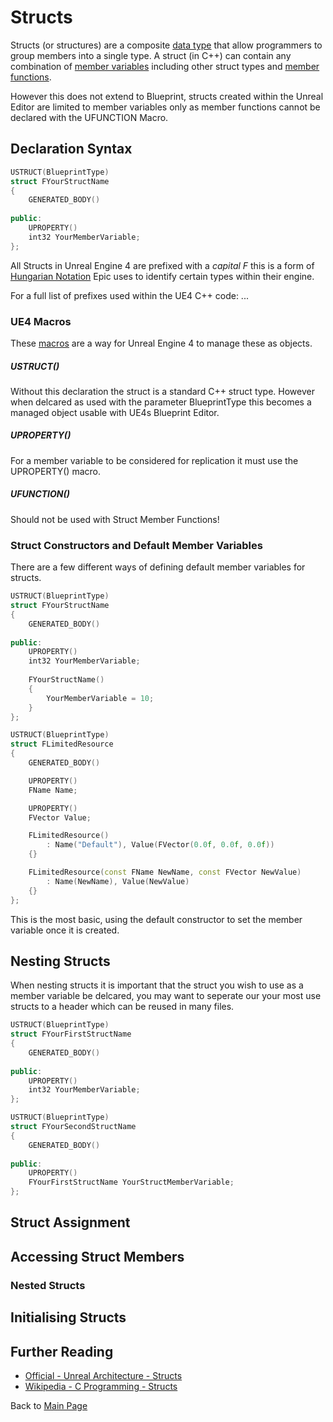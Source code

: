 # Structs

Structs (or structures) are a composite [data type](https://en.wikipedia.org/wiki/Data_type) that allow programmers to group members into a single type. A struct (in C++) can contain any combination of [member variables](https://en.wikipedia.org/wiki/Member_variable) including other struct types and [member functions](https://en.wikipedia.org/wiki/Method_(computer_programming)#Member_functions_in_C++).

However this does not extend to Blueprint, structs created within the Unreal Editor are limited to member variables only as member functions cannot be declared with the UFUNCTION Macro.

## Declaration Syntax

```c++
USTRUCT(BlueprintType)
struct FYourStructName
{
    GENERATED_BODY()
    
public:
    UPROPERTY()
    int32 YourMemberVariable;
};
```

All Structs in Unreal Engine 4 are prefixed with a *capital F* this is a form of [Hungarian Notation](https://en.wikipedia.org/wiki/Hungarian_notation) Epic uses to identify certain types within their engine.

For a full list of prefixes used within the UE4 C++ code: ...

### UE4 Macros
These [macros](https://github.com/MonsOlympus/UE4-WikiBook/blob/master/References/Macros.md) are a way for Unreal Engine 4 to manage these as objects.
##### USTRUCT()
Without this declaration the struct is a standard C++ struct type. However when delcared as used with the parameter BlueprintType this becomes a managed object usable with UE4s Blueprint Editor.
##### UPROPERTY()
For a member variable to be considered for replication it must use the UPROPERTY() macro.
##### UFUNCTION()
Should not be used with Struct Member Functions!

### Struct Constructors and Default Member Variables
There are a few different ways of defining default member variables for structs.

```c++
USTRUCT(BlueprintType)
struct FYourStructName
{
    GENERATED_BODY()
    
public:
    UPROPERTY()
    int32 YourMemberVariable;
    
    FYourStructName()
    {
        YourMemberVariable = 10;
    }
};
```
```c++
USTRUCT(BlueprintType)
struct FLimitedResource
{
	GENERATED_BODY()

	UPROPERTY()
	FName Name;

	UPROPERTY()
	FVector Value;

	FLimitedResource()
		: Name("Default"), Value(FVector(0.0f, 0.0f, 0.0f))
	{}

	FLimitedResource(const FName NewName, const FVector NewValue)
		: Name(NewName), Value(NewValue)
	{}
};
```

This is the most basic, using the default constructor to set the member variable once it is created.

## Nesting Structs
When nesting structs it is important that the struct you wish to use as a member variable be delcared, you may want to seperate our your most use structs to a header which can be reused in many files.

```c++
USTRUCT(BlueprintType)
struct FYourFirstStructName
{
    GENERATED_BODY()
    
public:
    UPROPERTY()
    int32 YourMemberVariable;
};

USTRUCT(BlueprintType)
struct FYourSecondStructName
{
    GENERATED_BODY()
    
public:
    UPROPERTY()
    FYourFirstStructName YourStructMemberVariable;
};
```

## Struct Assignment

## Accessing Struct Members

### Nested Structs

## Initialising Structs

## Further Reading
- [Official - Unreal Architecture - Structs](https://docs.unrealengine.com/en-US/Programming/UnrealArchitecture/Reference/Structs/index.html)
- [Wikipedia - C Programming - Structs](https://en.wikipedia.org/wiki/Struct_(C_programming_language))

Back to [Main Page](README.md)